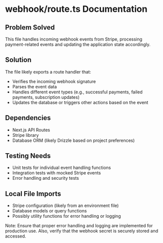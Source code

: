 # webhook/route.ts Documentation

## Problem Solved
This file handles incoming webhook events from Stripe, processing payment-related events and updating the application state accordingly.

## Solution
The file likely exports a route handler that:
- Verifies the incoming webhook signature
- Parses the event data
- Handles different event types (e.g., successful payments, failed payments, subscription updates)
- Updates the database or triggers other actions based on the event

## Dependencies
- Next.js API Routes
- Stripe library
- Database ORM (likely Drizzle based on project preferences)

## Testing Needs
- Unit tests for individual event handling functions
- Integration tests with mocked Stripe events
- Error handling and security tests

## Local File Imports
- Stripe configuration (likely from an environment file)
- Database models or query functions
- Possibly utility functions for error handling or logging

Note: Ensure that proper error handling and logging are implemented for production use. Also, verify that the webhook secret is securely stored and accessed.